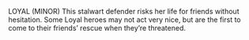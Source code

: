 LOYAL (MINOR)
This stalwart defender risks her life for friends without hesitation. Some Loyal heroes may not act very nice, but are the first to come to their friends’ rescue when they’re threatened.